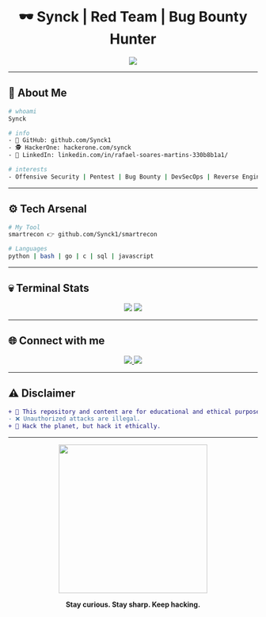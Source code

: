 
<h1 align="center">
    🕶️ Synck | Red Team | Bug Bounty Hunter
</h1>

<p align="center">
  <img src="https://readme-typing-svg.demolab.com/?lines=Pentester+%F0%9F%9A%A9;Bug+Bounty+Hunter+%F0%9F%91%80;Red+Team+Ops+%F0%9F%94%96;DevSecOps+Lover+%F0%9F%91%BB;Never+Stop+Hacking...&center=true&size=22" />
</p>

---

## 🧠 About Me

```bash
# whoami
Synck

# info
- 🐙 GitHub: github.com/Synck1
- 🕵️ HackerOne: hackerone.com/synck
- 👔 LinkedIn: linkedin.com/in/rafael-soares-martins-330b8b1a1/

# interests
- Offensive Security | Pentest | Bug Bounty | DevSecOps | Reverse Engineering
```

---

## ⚙️ Tech Arsenal

```bash
# My Tool
smartrecon 👉 github.com/Synck1/smartrecon
```

```bash
# Languages
python | bash | go | c | sql | javascript
```

---

## 💀 Terminal Stats

<p align="center">
  <img src="https://github-readme-stats.vercel.app/api?username=Synck1&show_icons=true&theme=radical&border_color=FF0000&icon_color=FF0000" />
  <img src="https://github-readme-stats.vercel.app/api/top-langs/?username=Synck1&layout=compact&theme=radical&border_color=FF0000" />
</p>

---

## 🌐 Connect with me

<p align="center">
  <a href="https://www.linkedin.com/in/rafael-soares-martins-330b8b1a1/" target="_blank">
    <img src="https://img.shields.io/badge/LinkedIn-0077B5?style=for-the-badge&logo=linkedin&logoColor=white"/>
  </a>
  
  <a href="https://hackerone.com/synck" target="_blank">
    <img src="https://img.shields.io/badge/HackerOne-111111?style=for-the-badge&logo=hackerone&logoColor=white"/>
  </a>
</p>

---

## ⚠️ Disclaimer

```diff
+ 🚨 This repository and content are for educational and ethical purposes only.
- ❌ Unauthorized attacks are illegal.
+ 🧠 Hack the planet, but hack it ethically.
```

---

<p align="center">
  <img src="https://media.giphy.com/media/dsKnRuALlWsZG/giphy.gif" width="300">
</p>

<p align="center">
  <b>Stay curious. Stay sharp. Keep hacking.</b>
</p>
